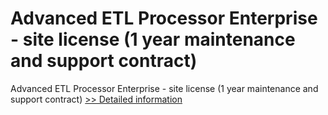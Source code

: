 # Advanced ETL Processor Enterprise - site license (1 year maintenance and support contract)
Advanced ETL Processor Enterprise - site license (1 year maintenance and support contract)
[>> Detailed information](https://secure.shareit.com/shareit/product.html?productid=300378665&affiliateid=200057808)